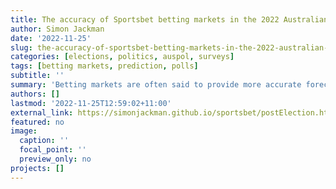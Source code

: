 ```yaml
---
title: The accuracy of Sportsbet betting markets in the 2022 Australian federal election
author: Simon Jackman
date: '2022-11-25'
slug: the-accuracy-of-sportsbet-betting-markets-in-the-2022-australian-federal-election
categories: [elections, politics, auspol, surveys]
tags: [betting markets, prediction, polls]
subtitle: ''
summary: 'Betting markets are often said to provide more accurate forecasts of elections than polls, despite evidence to the contrary. We contrast the trajectory of Sportsbet’s implied probability that either party would win the 2022 Australian federal election and the performance of Sportsbet’s markets in all 151 House of Representatives seats.'
authors: []
lastmod: '2022-11-25T12:59:02+11:00'
external_link: https://simonjackman.github.io/sportsbet/postElection.html
featured: no
image:
  caption: ''
  focal_point: ''
  preview_only: no
projects: []
---
```

